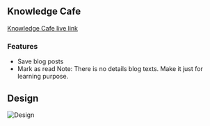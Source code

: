 ## Knowledge Cafe

[Knowledge Cafe live link](https://knowledge-cafe-blogposts.netlify.app/)

### Features
- Save blog posts
- Mark as read
Note: There is no details blog texts.
Make it just for learning purpose.

## Design
![Design](https://ibb.co.com/ZxwrWBn)